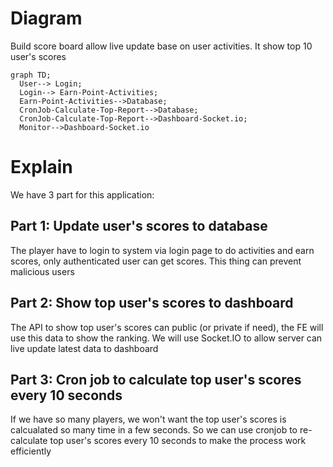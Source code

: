# Diagram

Build score board allow live update base on user activities. It show top 10 user's scores

```mermaid
graph TD;
  User--> Login;
  Login--> Earn-Point-Activities;
  Earn-Point-Activities-->Database;
  CronJob-Calculate-Top-Report-->Database;
  CronJob-Calculate-Top-Report-->Dashboard-Socket.io;
  Monitor-->Dashboard-Socket.io
```
# Explain

We have 3 part for this application:

## Part 1: Update user's scores to database

The player have to login to system via login page to do activities and earn scores, only authenticated user can get scores. This thing can prevent malicious users 

## Part 2: Show top user's scores to dashboard

The API to show top user's scores can public (or private if need), the FE will use this data to show the ranking. We will use Socket.IO to allow server can live update latest data to dashboard

## Part 3: Cron job to calculate top user's scores every 10 seconds 

If we have so many players, we won't want the top user's scores is calcualated so many time in a few seconds. So we can use cronjob to re-calculate top user's scores every 10 seconds to make the process work efficiently

